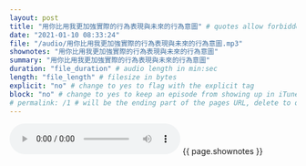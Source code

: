 ```yaml
---
layout: post
title: "用你比用我更加強實際的行為表現與未來的行為意圖" # quotes allow forbidden characters like the colon
date: "2021-01-10 08:33:24"
file: "/audio/用你比用我更加強實際的行為表現與未來的行為意圖.mp3"
shownotes: "用你比用我更加強實際的行為表現與未來的行為意圖"
summary: "用你比用我更加強實際的行為表現與未來的行為意圖"
duration: "file_duration" # audio length in min:sec
length: "file_length" # filesize in bytes
explicit: "no" # change to yes to flag with the explicit tag
block: "no" # change to yes to keep an episode from showing up in iTunes
# permalink: /1 # will be the ending part of the pages URL, delete to default to the title
---
```


<audio controls>
<source src="{{site.url}}{{site.baseurl}}{{ page.file }}" type="audio/x-mp3">
Your browser does not support the audio element.
</audio>
{{ page.shownotes }}
